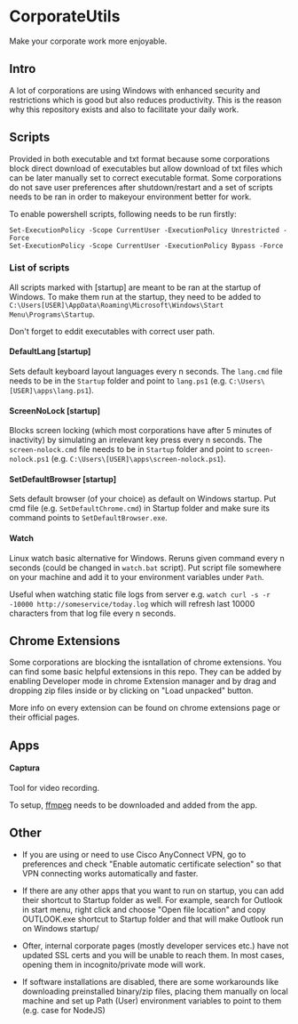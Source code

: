 # CorporateUtils

Make your corporate work more enjoyable.

## Intro

A lot of corporations are using Windows with enhanced security and restrictions which is good but also reduces productivity. This is the reason why this repository exists and also to facilitate your daily work.

## Scripts

Provided in both executable and txt format because some corporations block direct download of executables but allow download of txt files which can be later manually set to correct executable format. Some corporations do not save user preferences after shutdown/restart and a set of scripts needs to be ran in order to makeyour environment better for work.

To enable powershell scripts, following needs to be run firstly:

```
Set-ExecutionPolicy -Scope CurrentUser -ExecutionPolicy Unrestricted -Force
Set-ExecutionPolicy -Scope CurrentUser -ExecutionPolicy Bypass -Force
```

### List of scripts

All scripts marked with [startup] are meant to be ran at the startup of Windows. To make them run at the startup, they need to be added to `C:\Users[USER]\AppData\Roaming\Microsoft\Windows\Start Menu\Programs\Startup`.

Don't forget to eddit executables with correct user path.

#### DefaultLang [startup]

 Sets default keyboard layout languages every n seconds. The `lang.cmd` file needs to be in the `Startup` folder and point to `lang.ps1` (e.g. `C:\Users\[USER]\apps\lang.ps1`).

#### ScreenNoLock [startup]

Blocks screen locking (which most corporations have after 5 minutes of inactivity) by simulating an irrelevant key press every n seconds. The `screen-nolock.cmd` file needs to be in `Startup` folder and point to `screen-nolock.ps1` (e.g. `C:\Users\[USER]\apps\screen-nolock.ps1`).


#### SetDefaultBrowser [startup]

Sets default browser (of your choice) as default on Windows startup. Put cmd file (e.g. `SetDefaultChrome.cmd`) in Startup folder and make sure its command points to `SetDefaultBrowser.exe`.


#### Watch

Linux watch basic alternative for Windows. Reruns given command every n seconds (could be changed in `watch.bat` script). Put script file somewhere on your machine and add it to your environment variables under `Path`.

Useful when watching static file logs from server e.g. `watch curl -s -r -10000 http://someservice/today.log` which will refresh last 10000 characters from that log file every n seconds.


## Chrome Extensions

Some corporations are blocking the isntallation of chrome extensions. You can find some basic helpful extensions in this repo. They can be added by enabling Developer mode in chrome Extension manager and by drag and dropping zip files inside or by clicking on "Load unpacked" button.

More info on every extension can be found on chrome extensions page or their official pages.


## Apps

#### Captura

Tool for video recording.

To setup, [ffmpeg](https://github.com/BtbN/FFmpeg-Builds/releases) needs to be downloaded and added from the app.


## Other

- If you are using or need to use Cisco AnyConnect VPN, go to preferences and check "Enable automatic certificate selection" so that VPN connecting works automatically and faster.

- If there are any other apps that you want to run on startup, you can add their shortcut to Startup folder as well. For example, search for Outlook in start menu, right click and choose "Open file location" and copy OUTLOOK.exe shortcut to Startup folder and that will make Outlook run on Windows startup/

- Ofter, internal corporate pages (mostly developer services etc.) have not updated SSL certs and you will be unable to reach them. In most cases, opening them in incognito/private mode will work.

- If software installations are disabled, there are some workarounds like downloading preinstalled binary/zip files, placing them manually on local machine and set up Path (User) environment variables to point to them (e.g. case for NodeJS)

